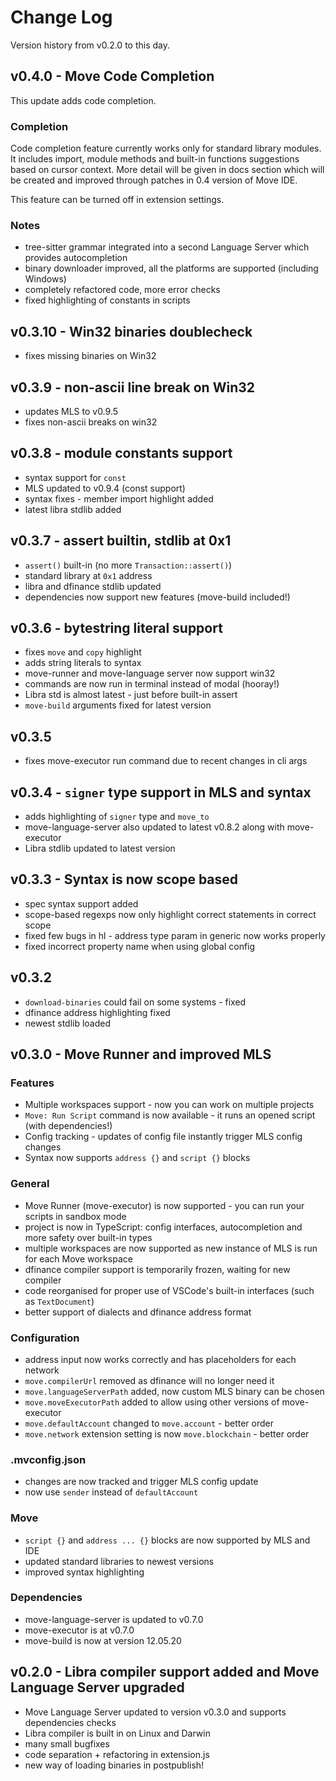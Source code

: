 # Change Log

Version history from v0.2.0 to this day.

## v0.4.0 - Move Code Completion

This update adds code completion.

### Completion

Code completion feature currently works only for standard library modules. It includes
import, module methods and built-in functions suggestions based on cursor context.
More detail will be given in docs section which will be created and improved through
patches in 0.4 version of Move IDE.

This feature can be turned off in extension settings.

### Notes

- tree-sitter grammar integrated into a second Language Server which provides autocompletion
- binary downloader improved, all the platforms are supported (including Windows)
- completely refactored code, more error checks
- fixed highlighting of constants in scripts

## v0.3.10 - Win32 binaries doublecheck

- fixes missing binaries on Win32

## v0.3.9 - non-ascii line break on Win32

- updates MLS to v0.9.5
- fixes non-ascii breaks on win32

## v0.3.8 - module constants support

- syntax support for `const`
- MLS updated to v0.9.4 (const support)
- syntax fixes - member import highlight added
- latest libra stdlib added

## v0.3.7 - assert builtin, stdlib at 0x1

- `assert()` built-in (no more `Transaction::assert()`)
- standard library at `0x1` address
- libra and dfinance stdlib updated
- dependencies now support new features (move-build included!)

## v0.3.6 - bytestring literal support

- fixes `move` and `copy` highlight
- adds string literals to syntax
- move-runner and move-language server now support win32
- commands are now run in terminal instead of modal (hooray!)
- Libra std is almost latest - just before built-in assert
- `move-build` arguments fixed for latest version

## v0.3.5

- fixes move-executor run command due to recent changes in cli args

## v0.3.4 - `signer` type support in MLS and syntax

- adds highlighting of `signer`  type and `move_to`
- move-language-server also updated to latest v0.8.2 along with move-executor
- Libra stdlib updated to latest version

## v0.3.3 - Syntax is now scope based

- spec syntax support added
- scope-based regexps now only highlight correct statements in correct scope
- fixed few bugs in hl - address type param in generic now works properly
- fixed incorrect property name when using global config

## v0.3.2

- `download-binaries` could fail on some systems - fixed
- dfinance address highlighting fixed
- newest stdlib loaded

## v0.3.0 - Move Runner and improved MLS

### Features

- Multiple workspaces support - now you can work on multiple projects
- `Move: Run Script` command is now available - it runs an opened script (with dependencies!)
- Config tracking - updates of config file instantly trigger MLS config changes
- Syntax now supports `address {}` and `script {}` blocks

### General

- Move Runner (move-executor) is now supported - you can run your scripts in sandbox mode
- project is now in TypeScript: config interfaces, autocompletion and more safety over built-in types
- multiple workspaces are now supported as new instance of MLS is run for each Move workspace
- dfinance compiler support is temporarily frozen, waiting for new compiler
- code reorganised for proper use of VSCode's built-in interfaces (such as `TextDocument`)
- better support of dialects and dfinance address format

### Configuration

- address input now works correctly and has placeholders for each network
- `move.compilerUrl` removed as dfinance will no longer need it
- `move.languageServerPath` added, now custom MLS binary can be chosen
- `move.moveExecutorPath` added to allow using other versions of move-executor
- `move.defaultAccount` changed to `move.account` - better order
- `move.network` extension setting is now `move.blockchain` - better order

### .mvconfig.json

- changes are now tracked and trigger MLS config update
- now use `sender` instead of `defaultAccount`

### Move

- `script {}` and `address ... {}` blocks are now supported by MLS and IDE
- updated standard libraries to newest versions
- improved syntax highlighting

### Dependencies

- move-language-server is updated to v0.7.0
- move-executor is at v0.7.0
- move-build is now at version 12.05.20

## v0.2.0 - Libra compiler support added and Move Language Server upgraded

- Move Language Server updated to version v0.3.0 and supports dependencies checks
- Libra compiler is built in on Linux and Darwin
- many small bugfixes
- code separation + refactoring in extension.js
- new way of loading binaries in postpublish!
